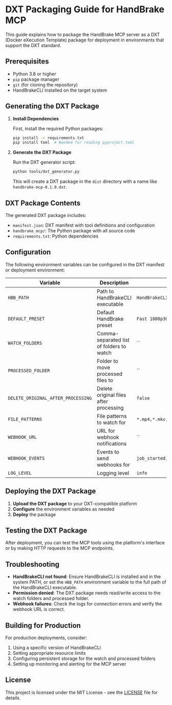 # DXT Packaging Guide for HandBrake MCP

This guide explains how to package the HandBrake MCP server as a DXT (Docker eXecution Template) package for deployment in environments that support the DXT standard.

## Prerequisites

- Python 3.8 or higher
- `pip` package manager
- `git` (for cloning the repository)
- HandBrakeCLI installed on the target system

## Generating the DXT Package

1. **Install Dependencies**

   First, install the required Python packages:

   ```bash
   pip install -r requirements.txt
   pip install toml  # Needed for reading pyproject.toml
   ```

2. **Generate the DXT Package**

   Run the DXT generator script:

   ```bash
   python tools/dxt_generator.py
   ```

   This will create a DXT package in the `dist` directory with a name like `handbrake-mcp-0.1.0.dxt`.

## DXT Package Contents

The generated DXT package includes:

- `manifest.json`: DXT manifest with tool definitions and configuration
- `handbrake_mcp/`: The Python package with all source code
- `requirements.txt`: Python dependencies

## Configuration

The following environment variables can be configured in the DXT manifest or deployment environment:

| Variable | Description | Default | Required |
|----------|-------------|---------|----------|
| `HBB_PATH` | Path to HandBrakeCLI executable | `HandBrakeCLI` | No |
| `DEFAULT_PRESET` | Default HandBrake preset | `Fast 1080p30` | No |
| `WATCH_FOLDERS` | Comma-separated list of folders to watch | `` | No |
| `PROCESSED_FOLDER` | Folder to move processed files to | `` | No |
| `DELETE_ORIGINAL_AFTER_PROCESSING` | Delete original files after processing | `false` | No |
| `FILE_PATTERNS` | File patterns to watch for | `*.mp4,*.mkv,*.avi,*.mov,*.m4v` | No |
| `WEBHOOK_URL` | URL for webhook notifications | `` | No |
| `WEBHOOK_EVENTS` | Events to send webhooks for | `job_started,job_completed,job_failed` | No |
| `LOG_LEVEL` | Logging level | `info` | No |

## Deploying the DXT Package

1. **Upload the DXT package** to your DXT-compatible platform
2. **Configure** the environment variables as needed
3. **Deploy** the package

## Testing the DXT Package

After deployment, you can test the MCP tools using the platform's interface or by making HTTP requests to the MCP endpoints.

## Troubleshooting

- **HandBrakeCLI not found**: Ensure HandBrakeCLI is installed and in the system PATH, or set the `HBB_PATH` environment variable to the full path of the HandBrakeCLI executable.
- **Permission denied**: The DXT package needs read/write access to the watch folders and processed folder.
- **Webhook failures**: Check the logs for connection errors and verify the webhook URL is correct.

## Building for Production

For production deployments, consider:

1. Using a specific version of HandBrakeCLI
2. Setting appropriate resource limits
3. Configuring persistent storage for the watch and processed folders
4. Setting up monitoring and alerting for the MCP server

## License

This project is licensed under the MIT License - see the [LICENSE](LICENSE) file for details.
